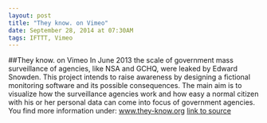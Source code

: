 ```yaml
---
layout: post
title: "They know. on Vimeo"
date: September 28, 2014 at 07:30AM
tags: IFTTT, Vimeo
---
```

##They know. on Vimeo
In June 2013 the scale of government mass surveillance of agencies, like NSA and GCHQ, were leaked by Edward Snowden. This project intends to raise awareness by designing a fictional monitoring software and its possible consequences. The main aim is to visualize how the surveillance agencies work and how easy a normal citizen with his or her personal data can come into focus of government agencies. You find more information under: www.they-know.org
[link to source](http://ift.tt/1BoPqCq) 
